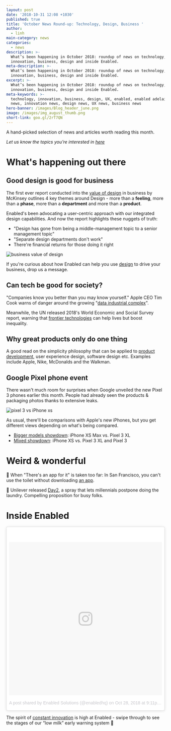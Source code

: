 ```yaml
---
layout: post
date: '2018-10-31 12:08 +1030'
published: true
title: 'October News Round-up: Technology, Design, Business '
author:
  - linh
main-category: news
categories:
  - news
description: >-
  What’s been happening in October 2018: roundup of news on technology,
  innovation, business, design and inside Enabled.
meta-description: >-
  What’s been happening in October 2018: roundup of news on technology,
  innovation, business, design and inside Enabled.
excerpt: >-
  What’s been happening in October 2018: roundup of news on technology,
  innovation, business, design and inside Enabled.
meta-keywords: >-
  technology, innovation, business, design, UX, enabled, enabled adelaide, tech
  news, innovation news, design news, UX news, business news
hero-banner: /images/Blog_header_june.png
image: /images/img_august_thumb.png
short-link: goo.gl/2rT7QN
---
```

A hand-picked selection of news and articles worth reading this month.

_Let us know the topics you’re interested in [here](https://enabled1.typeform.com/to/YcdNts)_

# What's happening out there

## Good design is good for business

The first ever report conducted into the [value of design](https://www.dezeen.com/2018/10/25/good-design-good-for-business-mckinsey-company-report/) in business by McKinsey outlines 4 key themes around Design - more than a **feeling**, more than a **phase**, more than a **department** and more than a **product**. 

Enabled's been advocating a user-centric approach with our integrated design capabilities. And now the report highlights these nuggets of truth:

- "Design has gone from being a middle-management topic to a senior management topic"
- "Separate design departments don't work"
- There're financial returns for those doing it right
 
![business value of design]({{site.baseurl}}/images/img_october_bizdesign.jpg)
 
If you're curious about how Enabled can help you use [design](https://enabled1.typeform.com/to/y2SrR5) to drive your business, drop us a message.

## Can tech be good for society?

"Companies know you better than you may know yourself." Apple CEO Tim Cook warns of danger around the growing "[data industrial complex](https://www.fastcompany.com/90256013/apples-tim-cook-warns-of-threat-from-growing-data-industrial-complex)".

Meanwhile, the UN released 2018's World Economic and Social Survey report, warning that [frontier technologies](https://apnews.com/2f92ef8facbe41519eece0be5f3c06d6) can help lives but boost inequality. 

## Why great products only do one thing

A good read on the simplicity philosophy that can be applied to [product development](https://uxplanet.org/why-greatest-products-do-only-one-thing-b57764559d1b), user experience design, software design etc. Examples include Apple, Nike, McDonalds and the Walkman.

## Google Pixel phone event 

There wasn't much room for surprises when Google unveiled the new Pixel 3 phones earlier this month. People had already seen the products & packaging photos thanks to extensive leaks. 

![pixel 3 vs iPhone xs ]({{site.baseurl}}/images/img_october_pixel3.jpg)


As usual, there'll be comparisons with Apple's new iPhones, but you get different views depending on what's being compared.

- [Bigger models showdown](https://appleinsider.com/articles/18/10/28/video-shootout-apples-iphone-xs-max-versus-googles-pixel-3-xl): iPhone XS Max vs. Pixel 3 XL  
- [Mixed showdown](https://www.theverge.com/2018/10/15/17973484/google-pixel-3-xl-review-camera-features-screen-battery-price-photos): iPhone XS vs. Pixel 3 XL and Pixel 3

# Weird & wonderful

🚽 When "There's an app for it" is taken too far: In San Francisco, you can't use the toilet without downloading [an app](https://twitter.com/juanbuis/status/1034314525309263872).

👚 Unilever released [Day2](https://day2.com/), a spray that lets millennials postpone doing the laundry. Compelling proposition for busy folks.   

# Inside Enabled

<blockquote class=“instagram-media” data-instgrm-permalink=“https://www.instagram.com/p/BpgM3vXBQ4R/?utm_source=ig_embed&amp;utm_medium=loading” data-instgrm-version=“9" style=" background:#FFF; border:0; border-radius:3px; box-shadow:0 0 1px 0 rgba(0,0,0,0.5),0 1px 10px 0 rgba(0,0,0,0.15); margin: 1px; max-width:540px; min-width:326px; padding:0; width:99.375%; width:-webkit-calc(100% - 2px); width:calc(100% - 2px);"><div style="padding:8px;"> <div style=" background:#F8F8F8; line-height:0; margin-top:40px; padding:50% 0; text-align:center; width:100%;"> <div style=" background:url(data:image/png;base64,iVBORw0KGgoAAAANSUhEUgAAACwAAAAsCAMAAAApWqozAAAABGdBTUEAALGPC/xhBQAAAAFzUkdCAK7OHOkAAAAMUExURczMzPf399fX1+bm5mzY9AMAAADiSURBVDjLvZXbEsMgCES5/P8/t9FuRVCRmU73JWlzosgSIIZURCjo/ad+EQJJB4Hv8BFt+IDpQoCx1wjOSBFhh2XssxEIYn3ulI/6MNReE07UIWJEv8UEOWDS88LY97kqyTliJKKtuYBbruAyVh5wOHiXmpi5we58Ek028czwyuQdLKPG1Bkb4NnM+VeAnfHqn1k4+GPT6uGQcvu2h2OVuIf/gWUFyy8OWEpdyZSa3aVCqpVoVvzZZ2VTnn2wU8qzVjDDetO90GSy9mVLqtgYSy231MxrY6I2gGqjrTY0L8fxCxfCBbhWrsYYAAAAAElFTkSuQmCC); display:block; height:44px; margin:0 auto -44px; position:relative; top:-22px; width:44px;"></div></div><p style=" color:#c9c8cd; font-family:Arial,sans-serif; font-size:14px; line-height:17px; margin-bottom:0; margin-top:8px; overflow:hidden; padding:8px 0 7px; text-align:center; text-overflow:ellipsis; white-space:nowrap;"><a href="https://www.instagram.com/p/BpgM3vXBQ4R/?utm_source=ig_embed&amp;utm_medium=loading" style=" color:#c9c8cd; font-family:Arial,sans-serif; font-size:14px; font-style:normal; font-weight:normal; line-height:17px; text-decoration:none;" target="_blank">A post shared by Enabled Solutions (@enabledhq)</a> on <time style=” font-family:Arial,sans-serif; font-size:14px; line-height:17px;” datetime=“2018-10-29T04:11:34+00:00”>Oct 28, 2018 at 9:11pm PDT</time></p></div></blockquote> <script async src="//www.instagram.com/embed.js"></script>
 
The spirit of [constant innovation](https://www.instagram.com/p/BpgM3vXBQ4R) is high at Enabled - swipe through to see the stages of our “low milk” early warning system 🥛
